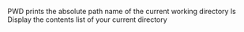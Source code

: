 PWD prints the absolute path name of the current working directory
ls Display the contents list of your current directory
